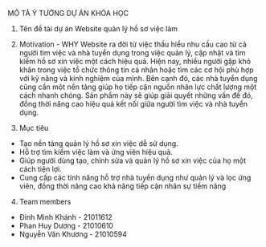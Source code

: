 MÔ TẢ Ý TƯỞNG DỰ ÁN KHÓA HỌC

1. Tên đề tài dự án
Website quản lý hồ sơ việc làm

2. Motivation - WHY
Website ra đời từ việc thấu hiểu nhu cầu cao từ cả người tìm việc và nhà tuyển dụng trong việc quản lý, cập nhật và tìm kiếm hồ sơ xin việc một cách hiệu quả. Hiện nay, nhiều người gặp khó khăn trong việc tổ chức thông tin cá nhân hoặc tìm các cơ hội phù hợp với kỹ năng và kinh nghiệm của mình. Bên cạnh đó, các nhà tuyển dụng cũng cần một nền tảng giúp họ tiếp cận nguồn nhân lực chất lượng một cách nhanh chóng. Sản phẩm này sẽ giúp giải quyết những vấn đề đó, đồng thời nâng cao hiệu quả kết nối giữa người tìm việc và nhà tuyển dụng.

3. Mục tiêu
- Tạo nền tảng quản lý hồ sơ xin việc dễ sử dụng.
- Hỗ trợ tìm kiếm việc làm và ứng viên hiệu quả.
- Giúp người dùng tạo, chỉnh sửa và quản lý hồ sơ xin việc của họ một cách tiện lợi.
- Cung cấp các tính năng hỗ trợ nhà tuyển dụng như quản lý và lọc ứng viên, đồng thời nâng cao khả năng tiếp cận nhân sự tiềm năng

4. Team members
- Đinh Minh Khánh - 21011612
- Phan Huy Dương - 21010610
- Nguyễn Văn Khương - 21010594
